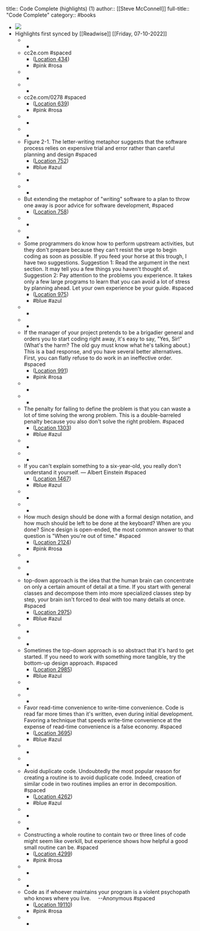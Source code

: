 title:: Code Complete (highlights) (1)
author:: [[Steve McConnell]]
full-title:: "Code Complete"
category:: #books

- ![](https://images-na.ssl-images-amazon.com/images/I/51MEZDyKvZL._SL200_.jpg)
- Highlights first synced by [[Readwise]] [[Friday, 07-10-2022]]
	- -
	- cc2e.com #spaced
		- ([Location 434](https://readwise.io/to_kindle?action=open&asin=B00JDMPOSY&location=434))
		- #pink #rosa
	- -
	- -
	- cc2e.com/0278 #spaced
		- ([Location 639](https://readwise.io/to_kindle?action=open&asin=B00JDMPOSY&location=639))
		- #pink #rosa
	- -
	- -
	- Figure 2-1. The letter-writing metaphor suggests that the software process relies on expensive trial and error rather than careful planning and design #spaced
		- ([Location 752](https://readwise.io/to_kindle?action=open&asin=B00JDMPOSY&location=752))
		- #blue #azul
	- -
	- -
	- But extending the metaphor of "writing" software to a plan to throw one away is poor advice for software development, #spaced
		- ([Location 758](https://readwise.io/to_kindle?action=open&asin=B00JDMPOSY&location=758))
	- -
	- -
	- Some programmers do know how to perform upstream activities, but they don't prepare because they can't resist the urge to begin coding as soon as possible. If you feed your horse at this trough, I have two suggestions. Suggestion 1: Read the argument in the next section. It may tell you a few things you haven't thought of. Suggestion 2: Pay attention to the problems you experience. It takes only a few large programs to learn that you can avoid a lot of stress by planning ahead. Let your own experience be your guide. #spaced
		- ([Location 975](https://readwise.io/to_kindle?action=open&asin=B00JDMPOSY&location=975))
		- #blue #azul
	- -
	- -
	- If the manager of your project pretends to be a brigadier general and orders you to start coding right away, it's easy to say, "Yes, Sir!" (What's the harm? The old guy must know what he's talking about.) This is a bad response, and you have several better alternatives. First, you can flatly refuse to do work in an ineffective order. #spaced
		- ([Location 991](https://readwise.io/to_kindle?action=open&asin=B00JDMPOSY&location=991))
		- #pink #rosa
	- -
	- -
	- The penalty for failing to define the problem is that you can waste a lot of time solving the wrong problem. This is a double-barreled penalty because you also don't solve the right problem. #spaced
		- ([Location 1303](https://readwise.io/to_kindle?action=open&asin=B00JDMPOSY&location=1303))
		- #blue #azul
	- -
	- -
	- If you can't explain something to a six-year-old, you really don't understand it yourself. — Albert Einstein #spaced
		- ([Location 1467](https://readwise.io/to_kindle?action=open&asin=B00JDMPOSY&location=1467))
		- #blue #azul
	- -
	- -
	- How much design should be done with a formal design notation, and how much should be left to be done at the keyboard? When are you done? Since design is open-ended, the most common answer to that question is "When you're out of time." #spaced
		- ([Location 2124](https://readwise.io/to_kindle?action=open&asin=B00JDMPOSY&location=2124))
		- #pink #rosa
	- -
	- -
	- top-down approach is the idea that the human brain can concentrate on only a certain amount of detail at a time. If you start with general classes and decompose them into more specialized classes step by step, your brain isn't forced to deal with too many details at once. #spaced
		- ([Location 2975](https://readwise.io/to_kindle?action=open&asin=B00JDMPOSY&location=2975))
		- #blue #azul
	- -
	- -
	- Sometimes the top-down approach is so abstract that it's hard to get started. If you need to work with something more tangible, try the bottom-up design approach. #spaced
		- ([Location 2985](https://readwise.io/to_kindle?action=open&asin=B00JDMPOSY&location=2985))
		- #blue #azul
	- -
	- -
	- Favor read-time convenience to write-time convenience. Code is read far more times than it's written, even during initial development. Favoring a technique that speeds write-time convenience at the expense of read-time convenience is a false economy. #spaced
		- ([Location 3695](https://readwise.io/to_kindle?action=open&asin=B00JDMPOSY&location=3695))
		- #blue #azul
	- -
	- -
	- Avoid duplicate code. Undoubtedly the most popular reason for creating a routine is to avoid duplicate code. Indeed, creation of similar code in two routines implies an error in decomposition. #spaced
		- ([Location 4262](https://readwise.io/to_kindle?action=open&asin=B00JDMPOSY&location=4262))
		- #blue #azul
	- -
	- -
	- Constructing a whole routine to contain two or three lines of code might seem like overkill, but experience shows how helpful a good small routine can be. #spaced
		- ([Location 4299](https://readwise.io/to_kindle?action=open&asin=B00JDMPOSY&location=4299))
		- #pink #rosa
	- -
	- -
	- Code as if whoever maintains your program is a violent psychopath who knows where you live.     --Anonymous #spaced
		- ([Location 19110](https://readwise.io/to_kindle?action=open&asin=B00JDMPOSY&location=19110))
		- #pink #rosa
	- -